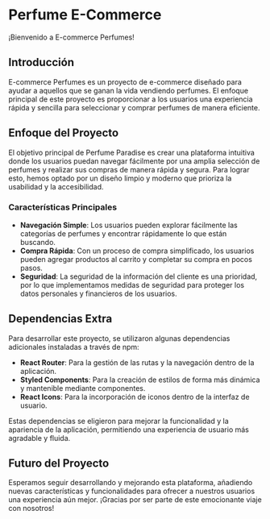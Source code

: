 # Perfume E-Commerce

¡Bienvenido a E-commerce Perfumes!

## Introducción
E-commerce Perfumes es un proyecto de e-commerce diseñado para ayudar a aquellos que se ganan la vida vendiendo perfumes. El enfoque principal de este proyecto es proporcionar a los usuarios una experiencia rápida y sencilla para seleccionar y comprar perfumes de manera eficiente.

## Enfoque del Proyecto
El objetivo principal de Perfume Paradise es crear una plataforma intuitiva donde los usuarios puedan navegar fácilmente por una amplia selección de perfumes y realizar sus compras de manera rápida y segura. Para lograr esto, hemos optado por un diseño limpio y moderno que prioriza la usabilidad y la accesibilidad.

### Características Principales
- **Navegación Simple**: Los usuarios pueden explorar fácilmente las categorías de perfumes y encontrar rápidamente lo que están buscando.
- **Compra Rápida**: Con un proceso de compra simplificado, los usuarios pueden agregar productos al carrito y completar su compra en pocos pasos.
- **Seguridad**: La seguridad de la información del cliente es una prioridad, por lo que implementamos medidas de seguridad para proteger los datos personales y financieros de los usuarios.

## Dependencias Extra
Para desarrollar este proyecto, se utilizaron algunas dependencias adicionales instaladas a través de npm:

- **React Router**: Para la gestión de las rutas y la navegación dentro de la aplicación.
- **Styled Components**: Para la creación de estilos de forma más dinámica y mantenible mediante componentes.
- **React Icons**: Para la incorporación de iconos dentro de la interfaz de usuario.

Estas dependencias se eligieron para mejorar la funcionalidad y la apariencia de la aplicación, permitiendo una experiencia de usuario más agradable y fluida.

## Futuro del Proyecto
Esperamos seguir desarrollando y mejorando esta plataforma, añadiendo nuevas características y funcionalidades para ofrecer a nuestros usuarios una experiencia aún mejor. ¡Gracias por ser parte de este emocionante viaje con nosotros!
